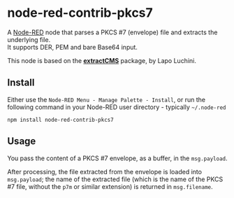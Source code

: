 # node-red-contrib-pkcs7

A [Node-RED](http://nodered.org/) node that parses a PKCS #7 (envelope) file and extracts the underlying file.  
It supports DER, PEM and bare Base64 input.

This node is based on the **[extractCMS](https://www.npmjs.com/package/@lapo/extractcms)** package, by Lapo Luchini.

## Install

Either use the `Node-RED Menu - Manage Palette - Install`, or run the following command in your Node-RED user directory - typically `~/.node-red`

    npm install node-red-contrib-pkcs7

## Usage

You pass the content of a PKCS #7 envelope, as a buffer, in the `msg.payload`.

After processing, the file extracted from the envelope is loaded into `msg.payload`; the name of the extracted file (which is the name of the PKCS #7 file, without the `p7m` or similar extension) is returned in `msg.filename`.
